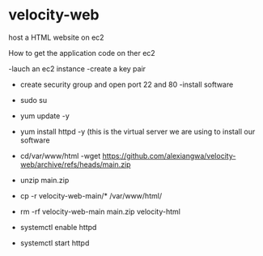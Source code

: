 # velocity-web
host a HTML website on ec2

How to get the application code on ther ec2

-lauch an ec2 instance
-create a key pair 
- create security group and open port 22 and 80
-install software

- sudo su
- yum update -y
- yum install httpd -y (this is the virtual server we are using to install our software
- cd/var/www/html
-wget https://github.com/alexiangwa/velocity-web/archive/refs/heads/main.zip
- unzip main.zip
- cp -r velocity-web-main/* /var/www/html/
- rm -rf velocity-web-main main.zip velocity-html
- systemctl enable httpd
- systemctl start httpd
